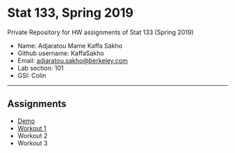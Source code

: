 # Stat 133, Spring 2019

Private Repository for HW assignments of Stat 133 (Spring 2019)

- Name: Adjaratou Mame Kaffa Sakho
- Github username: KaffaSakho
- Email: adjaratou.sakho@berkeley.com
- Lab section: 101
- GSI: Colin 

-----

## Assignments

- [Demo](demo)
- [Workout 1](workout1)
- Workout 2
- Workout 3


